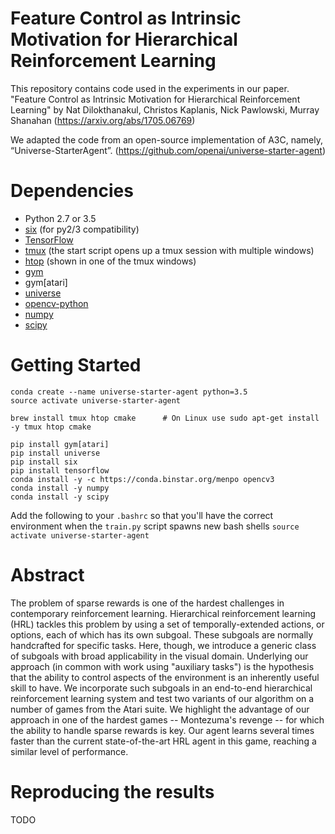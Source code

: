 # Feature Control as Intrinsic Motivation for Hierarchical Reinforcement Learning

  This repository contains code used in the experiments in our paper. "Feature Control as Intrinsic Motivation for Hierarchical Reinforcement Learning"
  by Nat Dilokthanakul, Christos Kaplanis, Nick Pawlowski, Murray Shanahan (https://arxiv.org/abs/1705.06769)

  We adapted the code from an open-source implementation of A3C, namely, “Universe-StarterAgent”. (https://github.com/openai/universe-starter-agent)

# Dependencies

* Python 2.7 or 3.5
* [six](https://pypi.python.org/pypi/six) (for py2/3 compatibility)
* [TensorFlow](https://www.tensorflow.org/) 
* [tmux](https://tmux.github.io/) (the start script opens up a tmux session with multiple windows)
* [htop](https://hisham.hm/htop/) (shown in one of the tmux windows)
* [gym](https://pypi.python.org/pypi/gym)
* gym[atari]
* [universe](https://pypi.python.org/pypi/universe)
* [opencv-python](https://pypi.python.org/pypi/opencv-python)
* [numpy](https://pypi.python.org/pypi/numpy)
* [scipy](https://pypi.python.org/pypi/scipy)

# Getting Started

```
conda create --name universe-starter-agent python=3.5
source activate universe-starter-agent

brew install tmux htop cmake      # On Linux use sudo apt-get install -y tmux htop cmake

pip install gym[atari]
pip install universe
pip install six
pip install tensorflow
conda install -y -c https://conda.binstar.org/menpo opencv3
conda install -y numpy
conda install -y scipy
```
Add the following to your `.bashrc` so that you'll have the correct environment when the `train.py` script spawns new bash shells
```source activate universe-starter-agent```


# Abstract

  The problem of sparse rewards is one of the hardest challenges in contemporary reinforcement learning. Hierarchical reinforcement learning (HRL) tackles this problem by using a set of temporally-extended actions, or options, each of which has its own subgoal. These subgoals are normally handcrafted for specific tasks. Here, though, we introduce a generic class of subgoals with broad applicability in the visual domain. Underlying our approach (in common with work using "auxiliary tasks") is the hypothesis that the ability to control aspects of the environment is an inherently useful skill to have. We incorporate such subgoals in an end-to-end hierarchical reinforcement learning system and test two variants of our algorithm on a number of games from the Atari suite. We highlight the advantage of our approach in one of the hardest games -- Montezuma's revenge -- for which the ability to handle sparse rewards is key. Our agent learns several times faster than the current state-of-the-art HRL agent in this game, reaching a similar level of performance.
  
# Reproducing the results

TODO
